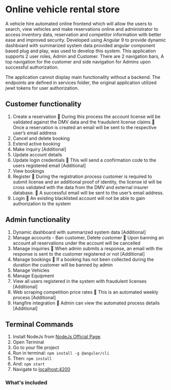 # Online vehicle rental store

A vehicle hire automated online frontend which will allow the users to search, view vehicles and make reservations online and administrator to access inventory data, reservation and competitor information with better ease and improved security. Developed using Angular 9 to provide dynamic dashboard with summarized system data provided angular component based plug and play, was used to develop this system. This application supports 2 user roles, Admin and Customer. There are 2 navigation bars, A top navigation for the customer and side navigation for Admins upon successful authorization.

The application cannot display main functionality without a backend. The endpoints are defined in services folder, the original application utilized jwwt tokens for user authorization.

## Customer functionality

   1. Create a reservation
         During this process the account license will be validated against the DMV data and the fraudulent license claims
         Once a reservation is created an email will be sent to the respective user’s email address
   2. Cancel and delete booking
   3. Extend active booking
   4. Make inquiry [Additional]
   5. Update account details
   6. Update login credentials
         This will send a confirmation code to the users registered email [Additional]
   7. View bookings
   8. Register
         During the registration process customer is required to submit license and an additional proof of identity, the license id will be cross validated with the data from           the DMV and external insurer database.
         A successful email will be sent to the user’s email address.
   9. Login
         An existing blacklisted account will not be able to gain authorization to the system
        
## Admin functionality

   1. Dynamic dashboard with summarized system data [Additional]
   2. Manage accounts - Ban customer, Delete customer
         Upon banning an account all reservations under the account will be cancelled
   3. Manage inquiries
         When admin submits a response, an email with the response is sent to the customer registered or not [Additional]
   4. Manage bookings
         If a booking has not been collected during the duration the customer will be banned by admin
   5. Manage Vehicles
   6. Manage Equipment
   7. View all users registered in the system with fraudulent licenses [Additional]
   8. Web scraping competition price rates
         This is an automated weekly process [Additional]
   9. Hangfire integration
         Admin can view the automated process details [Additional]
## Terminal Commands

1. Install NodeJs from [NodeJs Official Page](https://nodejs.org/en).
2. Open Terminal
3. Go to your file project
4. Run in terminal: ```npm install -g @angular/cli```
5. Then: ```npm install```
6. And: ```npm start```
7. Navigate to [localhost:4200](localhost:4200)
### What's included

